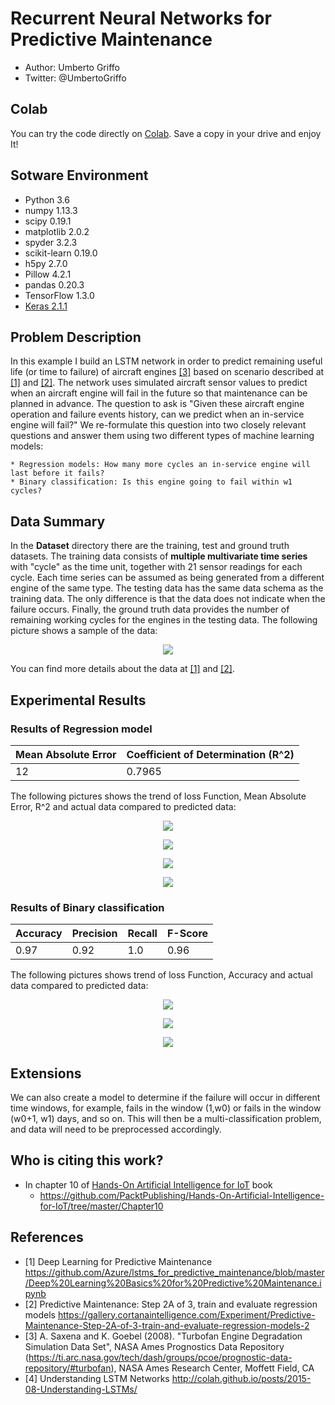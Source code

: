 # Recurrent Neural Networks for Predictive Maintenance
* Author: Umberto Griffo
* Twitter: @UmbertoGriffo

## Colab
You can try the code directly on [Colab](https://colab.research.google.com/drive/1tjIOud2Cc6smmvZsbl-QDBA6TLA2iEtd).
Save a copy in your drive and enjoy It!

## Sotware Environment
* Python 3.6
* numpy 1.13.3
* scipy 0.19.1
* matplotlib 2.0.2
* spyder 3.2.3
* scikit-learn 0.19.0
* h5py 2.7.0 
* Pillow 4.2.1 
* pandas 0.20.3
* TensorFlow 1.3.0
* [Keras 2.1.1](https://keras.io)

## Problem Description
In this example I build an LSTM network in order to predict remaining useful life (or time to failure) of aircraft engines <a href="https://ti.arc.nasa.gov/tech/dash/pcoe/prognostic-data-repository/#turbofan">[3]</a> based on scenario described at <a href="https://github.com/Azure/lstms_for_predictive_maintenance/blob/master/Deep%20Learning%20Basics%20for%20Predictive%20Maintenance.ipynb">[1]</a> and <a href="https://gallery.cortanaintelligence.com/Experiment/Predictive-Maintenance-Step-2A-of-3-train-and-evaluate-regression-models-2">[2]</a>.
The network uses simulated aircraft sensor values to predict when an aircraft engine will fail in the future so that maintenance can be planned in advance.
The question to ask is "Given these aircraft engine operation and failure events history, can we predict when an in-service engine will fail?"
We re-formulate this question into two closely relevant questions and answer them using two different types of machine learning models:

	* Regression models: How many more cycles an in-service engine will last before it fails?
	* Binary classification: Is this engine going to fail within w1 cycles?

## Data Summary
In the **Dataset** directory there are the training, test and ground truth datasets.
The training data consists of **multiple multivariate time series** with "cycle" as the time unit, together with 21 sensor readings for each cycle.
Each time series can be assumed as being generated from a different engine of the same type.
The testing data has the same data schema as the training data.
The only difference is that the data does not indicate when the failure occurs.
Finally, the ground truth data provides the number of remaining working cycles for the engines in the testing data.
The following picture shows a sample of the data: 
<p align="center">
  <img src="https://github.com/umbertogriffo/Predictive-Maintenance-using-LSTM/blob/master/Output/datasetSample.png"/>
</p>
You can find more details about the data at <a href="https://github.com/Azure/lstms_for_predictive_maintenance/blob/master/Deep%20Learning%20Basics%20for%20Predictive%20Maintenance.ipynb">[1]</a> and <a href="https://gallery.cortanaintelligence.com/Experiment/Predictive-Maintenance-Step-2A-of-3-train-and-evaluate-regression-models-2">[2]</a>.

## Experimental Results
### Results of Regression model

|Mean Absolute Error|Coefficient of Determination (R^2)|
|----|----|
|12|0.7965|

The following pictures shows the trend of loss Function, Mean Absolute Error, R^2 and actual data compared to predicted data: 
<p align="center">
  <img src="https://github.com/umbertogriffo/Predictive-Maintenance-using-LSTM/blob/master/Output/model_regression_loss.png"/>
</p>
<p align="center">
  <img src="https://github.com/umbertogriffo/Predictive-Maintenance-using-LSTM/blob/master/Output/model_mae.png"/>
</p>
<p align="center">
  <img src="https://github.com/umbertogriffo/Predictive-Maintenance-using-LSTM/blob/master/Output/model_r2.png"/>
</p>
<p align="center">
  <img src="https://github.com/umbertogriffo/Predictive-Maintenance-using-LSTM/blob/master/Output/model_regression_verify.png"/>
</p>
         
### Results of Binary classification 

|Accuracy|Precision|Recall|F-Score|
|----|----|----|----|
|0.97|0.92|1.0|0.96|

The following pictures shows trend of loss Function, Accuracy and actual data compared to predicted data: 
<p align="center">
  <img src="https://github.com/umbertogriffo/Predictive-Maintenance-using-LSTM/blob/master/Output/model_loss.png"/>
</p>
<p align="center">
  <img src="https://github.com/umbertogriffo/Predictive-Maintenance-using-LSTM/blob/master/Output/model_accuracy.png"/>
</p>
<p align="center">
  <img src="https://github.com/umbertogriffo/Predictive-Maintenance-using-LSTM/blob/master/Output/model_verify.png?raw=true"/>
</p>

## Extensions
We can also create a model to determine if the failure will occur in different time windows, for example, fails in the window (1,w0) or fails in the window (w0+1, w1) days, and so on. This will then be a multi-classification problem, and data will need to be preprocessed accordingly. 

## Who is citing this work?

* In chapter 10 of [Hands-On Artificial Intelligence for IoT](https://www.amazon.it/Hands-Artificial-Intelligence-IoT-techniques/dp/1788836065) book
	* https://github.com/PacktPublishing/Hands-On-Artificial-Intelligence-for-IoT/tree/master/Chapter10

## References

- [1] Deep Learning for Predictive Maintenance https://github.com/Azure/lstms_for_predictive_maintenance/blob/master/Deep%20Learning%20Basics%20for%20Predictive%20Maintenance.ipynb
- [2] Predictive Maintenance: Step 2A of 3, train and evaluate regression models https://gallery.cortanaintelligence.com/Experiment/Predictive-Maintenance-Step-2A-of-3-train-and-evaluate-regression-models-2
- [3] A. Saxena and K. Goebel (2008). "Turbofan Engine Degradation Simulation Data Set", NASA Ames Prognostics Data Repository (https://ti.arc.nasa.gov/tech/dash/groups/pcoe/prognostic-data-repository/#turbofan), NASA Ames Research Center, Moffett Field, CA 
- [4] Understanding LSTM Networks http://colah.github.io/posts/2015-08-Understanding-LSTMs/
         
